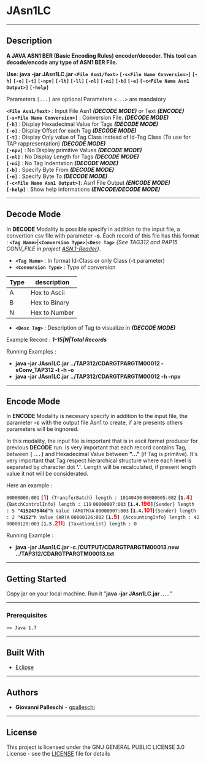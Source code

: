 # JAsn1LC
* * *
## Description

**A JAVA ASN1 BER (Basic Encoding Rules) encoder/decoder. This tool can decode/encode any type of ASN1 BER File.**

**Use: java -jar JAsn1LC.jar `<File Asn1/Text>` `[-s<File Name Conversion>]` `[-h]` `[-o]` `[-t]` `[-npv]` `[-lt]` `[-ll]` `[-nl]` `[-ni]` `[-b]` `[-e]` `[-c<File Name Asn1 Output>]` `[-help]`**

Parameters `[...]` are optional
Parameters `<...>` are mandatory

**`<File Asn1/Text>`**           : Input File Asn1 **_(DECODE MODE)_** or Text **_(ENCODE)_**  
**`[-s<File Name Conversion>]`** : Conversion File. **_(DECODE MODE)_**  
**`[-h]`**                       : Display Hexadecimal Value for Tags **_(DECODE MODE)_**  
**`[-o]`**                       : Display Offset for each Tag **_(DECODE MODE)_**  
**`[-t]`**                       : Display Only value of Tag Class instead of Id-Tag Class (To use for TAP rappresentation) **_(DECODE MODE)_**  
**`[-npv]`**                     : No Display primitive Values **_(DECODE MODE)_**  
**`[-nl]`**                      : No Display Length for Tags **_(DECODE MODE)_**  
**`[-ni]`**                      : No Tag Indentation **_(DECODE MODE)_**  
**`[-b]`**                       : Specify Byte From **_(DECODE MODE)_**  
**`[-e]`**                       : Specify Byte To  **_(DECODE MODE)_**  
**`[-c<File Name Asn1 Output>]`**: Asn1 File Output **_(ENCODE MODE)_**  
**`[-help]`**                    : Show help informations **_(ENCODE/DECODE MODE)_**  

* * *
## Decode Mode

In **DECODE** Modality is possible specify in addition to the input file, a convertion csv file with parameter **-s**.
Each record of this file has this format : **`<Tag Name>`**|**`<Conversion Type>`**|**`<Desc Tag>`** *\{See TAG312 and RAP15 CONV_FILE in project [ASN.1-Reader](https://github.com/gpalleschi/ASN.1-Reader)\}*.

- **`<Tag Name>`**          : In format Id-Class or only Class (**-t** parameter)
- **`<Conversion Type>`**   : Type of conversion

Type|description
---|-----------
 A | Hex to Ascii
 B | Hex to Binary
 N | Hex to Number

- **`<Desc Tag>`**          : Description of Tag to visualize in **_(DECODE MODE)_**

Example Record : **_1-15|N|Total Records_**

Running Examples : 

+ **java -jar JAsn1LC.jar ../TAP312/CDARGTPARGTM00012 -sConv_TAP312 -t -h -o**
+ **java -jar JAsn1LC.jar ../TAP312/CDARGTPARGTM00012 -h -npv**

* * *
## Encode Mode

In **ENCODE** Modality is necesary specify in addition to the input file, the parameter **-c** with the output file Asn1 to create, if are presents others parameters will be ingnored.

In this modality, the input file is important that is in ascii format producer for previous **DECODE** run.
Is very important that each record contains Tag, between **`[...]`** and Hexadecimal Value between **"..."** (if Tag is primitve). It's very important that Tag respect hierarchical structure where each level is separated by character dot **'.'**. Length will be recalculated, if present length value it not will be considerated.

Here an example :

`00000000:001` **`[`<span style="color:red">1</span>`]`**` {TransferBatch} length : 10140490`
`00000005:002` **`[1.`<span style="color:red">4</span>`]`**` {BatchControlInfo} length : 119`
`00000007:003` **`[1.4.`<span style="color:red">196</span>`]`**` {Sender} length : 5  `**`"415247544d"`**`h Value (ARGTM)A`
`00000007:003` **`[1.4.`<span style="color:red">101</span>`]`**` {Sender} length : 2  `**`"4152"`**`h Value (AR)A`
`00000126:002`   **`[1.`<span style="color:red">5</span>`]`**` {AccountingInfo} length : 42`
`00000128:003`     **`[1.5.`<span style="color:red">211</span>`]`**` {TaxationList} length : 0`

Running Example : 

+ **java -jar JAsn1LC.jar -c./OUTPUT/CDARGTPARGTM00013.new ../TAP312/CDARGTPARGTM00013.txt**

* * *
## Getting Started

Copy jar on your local machine. Run it "**java -jar JAsn1LC.jar .....**"

* * *
### Prerequisites

`>= Java 1.7`  

* * *
## Built With

* [Eclipse](https://www.eclipse.org/) 

* * *
## Authors

* **Giovanni Palleschi** - [gpalleschi](https://github.com/gpalleschi)

* * *
## License

This project is licensed under the GNU GENERAL PUBLIC LICENSE 3.0 License - see the [LICENSE](LICENSE) file for details